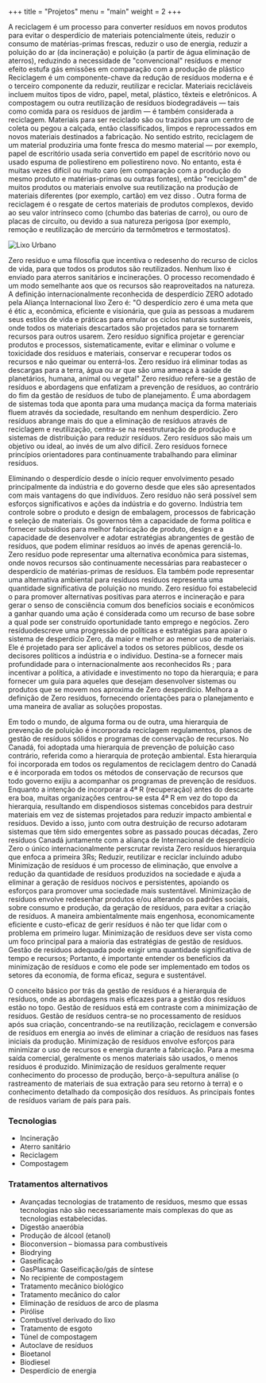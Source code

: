 +++
title = "Projetos"
menu = "main"
weight = 2
+++

A reciclagem é um processo para converter resíduos em novos produtos para evitar o desperdício de materiais potencialmente úteis, reduzir o consumo de matérias-primas frescas, reduzir o uso de energia, reduzir a poluição do ar (da incineração) e poluição (a partir de água eliminação de aterros), reduzindo a necessidade de "convencional" resíduos e menor efeito estufa gás emissões em comparação com a produção de plástico
Reciclagem é um componente-chave da redução de resíduos moderna e é o terceiro componente da reduzir, reutilizar e reciclar.
Materiais recicláveis incluem muitos tipos de vidro, papel, metal, plástico, têxteis e eletrônicos. A compostagem ou outra reutilização de resíduos biodegradáveis — tais como comida para os resíduos de jardim — é também considerada a reciclagem.
Materiais para ser reciclado são ou trazidos para um centro de coleta ou pegou a calçada, então classificados, limpos e reprocessados em novos materiais destinados a fabricação.
No sentido estrito, reciclagem de um material produziria uma fonte fresca do mesmo material — por exemplo, papel de escritório usada seria convertido em papel de escritório novo ou usado espuma de poliestireno em poliestireno novo. No entanto, esta é muitas vezes difícil ou muito caro (em comparação com a produção do mesmo produto e matérias-primas ou outras fontes), então "reciclagem" de muitos produtos ou materiais envolve sua reutilização na produção de materiais diferentes (por exemplo, cartão) em vez disso . Outra forma de reciclagem é o resgate de certos materiais de produtos complexos, devido ao seu valor intrínseco como (chumbo das baterias de carro), ou ouro de placas de circuito, ou devido a sua natureza perigosa (por exemplo, remoção e reutilização de mercúrio da termômetros e termostatos).
 
![Lixo Urbano](/images/lixourbano2.jpg)
 
Zero resíduo e uma filosofia que incentiva o redesenho do recurso de ciclos de vida, para que todos os produtos são reutilizados. Nenhum lixo é enviado para aterros sanitários e incinerações. O processo recomendado é um modo semelhante aos que os recursos são reaproveitados na natureza. A definição internacionalmente reconhecida de desperdício ZERO adotado pela Aliança Internacional lixo Zero é: "O desperdício zero é uma meta que é étic a, econômica, eficiente e visionária, que guia as pessoas a mudarem seus estilos de vida e práticas para emular os ciclos naturais sustentáveis, onde todos os materiais descartados são projetados para se tornarem recursos para outros usarem.  Zero resíduo significa projetar e gerenciar produtos e processos, sistematicamente, evitar e eliminar o volume e toxicidade dos resíduos e materiais, conservar e recuperar todos os recursos e não queimar ou enterrá-los.  Zero resíduo  irá eliminar todas as descargas para a terra, água ou ar que são uma ameaça à saúde de planetários, humana, animal ou vegetal" Zero resíduo refere-se a gestão de resíduos e abordagens que enfatizam a prevenção de resíduos, ao contrário do fim da gestão de resíduos de tubo de planejamento. É uma abordagem de sistemas toda que aponta para uma mudança maciça da forma materiais fluem através da sociedade, resultando em nenhum desperdício. Zero resíduos abrange mais do que a eliminação de resíduos através de reciclagem e reutilização, centra-se na reestruturação de produção e sistemas de distribuição para reduzir resíduos. Zero resíduos são mais um objetivo ou ideal, ao invés de um alvo difícil.  Zero resíduos fornece princípios orientadores para continuamente trabalhando para eliminar resíduos.
 
Eliminando o desperdício desde o início requer envolvimento pesado principalmente da indústria e do governo desde que eles são apresentados com mais vantagens do que indivíduos. Zero resíduo não será possível sem esforços significativos e ações da indústria e do governo. Indústria tem controle sobre o produto e design de embalagem, processos de fabricação e seleção de materiais. Os governos têm a capacidade de forma política e fornecer subsídios para melhor fabricação de produto, design e a capacidade de desenvolver e adotar estratégias abrangentes de gestão de resíduos, que podem eliminar resíduos ao invés de apenas gerenciá-lo.
Zero resíduo pode representar uma alternativa econômica para sistemas, onde novos recursos são continuamente necessárias para reabastecer o desperdício de matérias-primas de resíduos. Ela também pode representar uma alternativa ambiental para resíduos resíduos representa uma quantidade significativa de poluição no mundo.
Zero resíduo foi estabelecid
o para promover alternativas positivas para aterros e incineração e para gerar o senso de  consciência comum dos benefícios sociais e econômicos a ganhar quando uma ação é considerada como um recurso de base sobre a qual pode ser construído oportunidade tanto emprego e negócios.
Zero resíduodescreve uma progressão de políticas e estratégias para apoiar o sistema de desperdício Zero, da maior e melhor ao menor uso de materiais. Ele é projetado para ser aplicável a todos os
 setores  públicos, desde os decisores políticos a indústria e o indivíduo. Destina-se a fornecer mais profundidade para o internacionalmente aos reconhecidos Rs ; para incentivar a política, a atividade e investimento no topo da hierarquia; e para fornecer um guia para aqueles que desejam desenvolver sistemas ou produtos que se movem nos aproxima de Zero desperdício. Melhora a definição de Zero resíduos, fornecendo orientações para o planejamento e uma maneira de avaliar as soluções propostas.
 
 
Em todo o mundo, de alguma forma ou de outra, uma hierarquia de prevenção de poluição é incorporada reciclagem regulamentos, planos de gestão de resíduos sólidos e programas de conservação de recursos. No Canadá, foi adoptada uma hierarquia de prevenção de poluição caso contrário, referida como a hierarquia de proteção ambiental. Esta hierarquia foi incorporada em todos os regulamentos de reciclagem dentro do Canadá e é incorporada em todos os métodos de conservação de recursos que todo governo exijiu a acompanhar os programas de prevenção de resíduos. Enquanto a intenção de incorporar a 4ª R (recuperação) antes do descarte era boa, muitas organizações centrou-se esta 4ª R em vez do topo da hierarquia, resultando em dispendiosos sistemas concebidos para destruir materiais em vez de sistemas projetados para reduzir impacto ambiental e resíduos. Devido a isso, junto com outra destruição de recurso adotaram sistemas que têm sido emergentes sobre as passado poucas décadas, Zero resíduos Canadá juntamente com a aliança de Internacional de desperdício Zero o único internacionalmente perscrutar revista Zero resíduos hierarquia que enfoca a primeira 3Rs; Reduzir, reutilizar e reciclar incluindo adubo
Minimização de resíduos é um processo de eliminação, que envolve a redução da quantidade de resíduos produzidos na sociedade e ajuda a eliminar a geração de resíduos nocivos e persistentes, apoiando os esforços para promover uma sociedade mais sustentável. Minimização de resíduos envolve redesenhar produtos e/ou alterando os padrões sociais, sobre consumo e produção, da geração de resíduos, para evitar a criação de resíduos.
A maneira ambientalmente mais engenhosa, economicamente eficiente e custo-eficaz de gerir resíduos é não ter que lidar com o problema em primeiro lugar. Minimização de resíduos deve ser vista como um foco principal para a maioria das estratégias de gestão de resíduos. Gestão de resíduos adequada pode exigir uma quantidade significativa de tempo e recursos; Portanto, é importante entender os benefícios da minimização de resíduos e como ele pode ser implementado em todos os setores da economia, de forma eficaz, segura e sustentável.
 
O conceito básico por trás da gestão de resíduos é a hierarquia de resíduos, onde as abordagens mais eficazes para a gestão dos resíduos estão no topo. Gestão de resíduos está em contraste com a minimização de resíduos. Gestão de resíduos centra-se no processamento de resíduos após sua criação, concentrando-se na reutilização, reciclagem e conversão de resíduos em energia ao invés de eliminar a criação de resíduos nas fases iniciais da produção. Minimização de resíduos envolve esforços para minimizar o uso de recursos e energia durante a fabricação. Para a mesma saída comercial, geralmente os menos materiais são usados, o menos resíduos é produzido. Minimização de resíduos geralmente requer conhecimento do processo de produção, berço-à-sepultura análise (o rastreamento de materiais de sua extração para seu retorno à terra) e o conhecimento detalhado da composição dos resíduos.
As principais fontes de resíduos variam de país para país.
 
### Tecnologias 

* Incineração
* Aterro sanitário
* Reciclagem
* Compostagem
 
 
### Tratamentos alternativos
 
* Avançadas tecnologias de tratamento de resíduos, mesmo que essas tecnologias não são necessariamente mais complexas do que as tecnologias estabelecidas.
* Digestão anaeróbia
* Produção de álcool (etanol)
* Bioconversion – biomassa para combustíveis
* Biodrying
* Gaseificação
* GasPlasma: Gaseificação/gás de síntese
* No recipiente de compostagem
* Tratamento mecânico biológico
* Tratamento mecânico do calor
* Eliminação de resíduos de arco de plasma
* Pirólise
* Combustível derivado do lixo
* Tratamento de esgoto
* Túnel de compostagem
* Autoclave de resíduos
* Bioetanol
* Biodiesel
* Desperdício de energia
